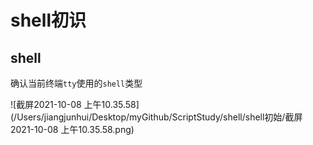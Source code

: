 # shell初识

## shell

确认当前终端`tty`使用的`shell`类型

![截屏2021-10-08 上午10.35.58](/Users/jiangjunhui/Desktop/myGithub/ScriptStudy/shell/shell初始/截屏2021-10-08 上午10.35.58.png)



























